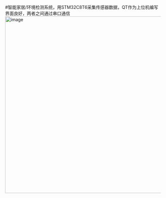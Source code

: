 #智能家居/环境检测系统，用STM32C8T6采集传感器数据，QT作为上位机编写界面良好，两者之间通过串口通信
<img width="587" height="573" alt="image" src="https://github.com/user-attachments/assets/3d128c45-b7c8-437f-92ec-214cd58071c4" />

